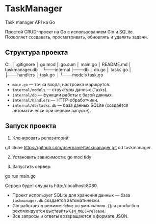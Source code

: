# TaskManager
Task manager API на Go

Простой CRUD-проект на Go с использованием Gin и SQLite.  
Позволяет создавать, просматривать, обновлять и удалять задачи.

## Структура проекта

C:.
│   .gitignore
│   go.mod
│   go.sum
│   main.go
│   README.md
│   taskmanager.db
│
└───internal
    ├───db
    │       db.go
    │       tasks.go
    │
    ├───handlers
    │       task.go
    │
    └───models
            task.go


- `main.go` — точка входа, настройка маршрутов.
- `internal/models` — структуры данных (`Tasks`).
- `internal/db` — функции работы с базой данных.
- `internal/handlers` — HTTP-обработчики.
- `internal/db/tasks.db` — база данных SQLite (создаётся автоматически при первом запуске).

## Запуск проекта

1. Клонировать репозиторий:

git clone https://github.com/username/taskmanager.git
cd taskmanager

2. Установить зависимости: 
go mod tidy

3. Запустить сервер:

go run main.go

Сервер будет слушать http://localhost:8080.

- Проект использует SQLite для хранения данных — база `taskmanager.db` создаётся автоматически.
- Gin работает в режиме `debug` по умолчанию. Для production рекомендуется выставить `GIN_MODE=release`.
- Все запросы и ответы возвращаются в формате JSON.
